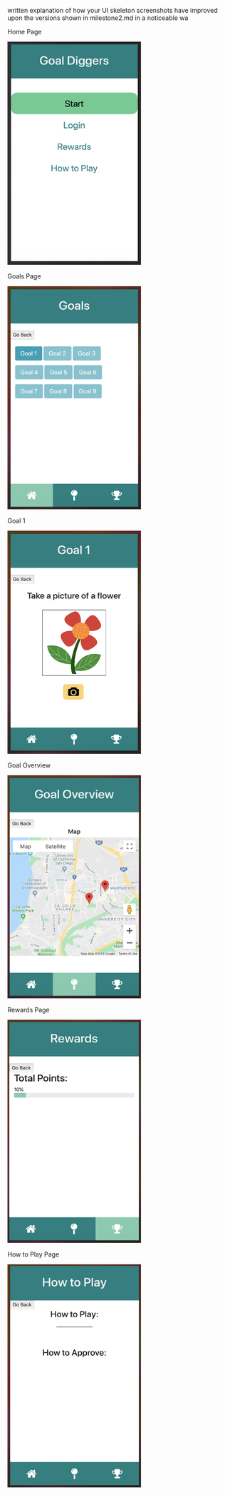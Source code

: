 written explanation of how your UI skeleton screenshots have improved upon the versions shown in milestone2.md in a noticeable wa

Home Page


<img src=home_new.jpg width="300" height="500" />


Goals Page

<img src=goals_new.jpg width="300" height="500" />


Goal 1


<img src=goal1.jpg width="300" height="500" />


Goal Overview


<img src=goal_overview.jpg width="300" height="500" />


Rewards Page


<img src=rewards_new.jpg width="300" height="500" />


How to Play Page


<img src=howToPlay_new.jpg width="300" height="500" />

